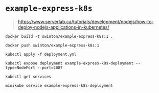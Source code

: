 # `example-express-k8s`

> https://www.serverlab.ca/tutorials/development/nodejs/how-to-deploy-nodejs-applications-in-kubernetes/

```shell
docker build -t swinton/example-express-k8s:1 .

docker push swinton/example-express-k8s:1

kubectl apply -f deployment.yml

kubectl expose deployment example-express-k8s-deployment --type=NodePort --port=2087

kubectl get services

minikube service example-express-k8s-deployment
```

